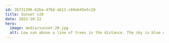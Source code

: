 ```yaml
---
id: 2b731396-62ba-476d-ab11-c69eb45e5c19
title: Sunset v20
date: 2022-10-22
hero:
  image: media/sunset-20.jpg
  alt: Low sun above a line of trees in the distance. The sky is blue with some light clouds scattered throughout. A few tall trees in the foreground like lonely matchsticks stuck to the ground. The sun creates a heavy streak of vertical lensflare aligning with the trees in the foreground.
---
```

